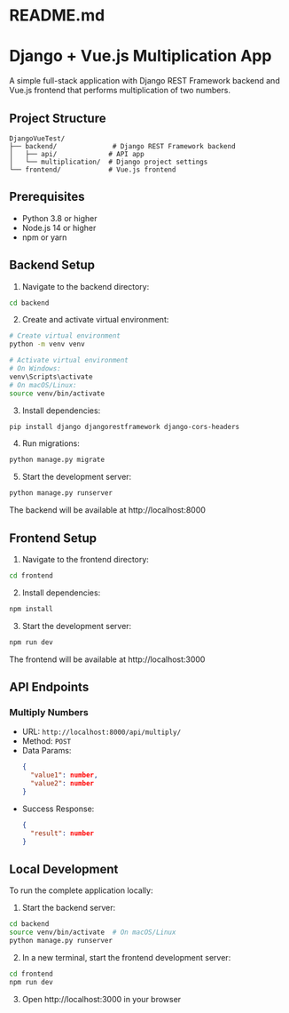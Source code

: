 # README.md
# Django + Vue.js Multiplication App

A simple full-stack application with Django REST Framework backend and Vue.js frontend that performs multiplication of two numbers.

## Project Structure
```
DjangoVueTest/
├── backend/              # Django REST Framework backend
│   ├── api/             # API app
│   └── multiplication/  # Django project settings
└── frontend/            # Vue.js frontend
```

## Prerequisites
- Python 3.8 or higher
- Node.js 14 or higher
- npm or yarn

## Backend Setup

1. Navigate to the backend directory:
```bash
cd backend
```

2. Create and activate virtual environment:
```bash
# Create virtual environment
python -m venv venv

# Activate virtual environment
# On Windows:
venv\Scripts\activate
# On macOS/Linux:
source venv/bin/activate
```

3. Install dependencies:
```bash
pip install django djangorestframework django-cors-headers
```

4. Run migrations:
```bash
python manage.py migrate
```

5. Start the development server:
```bash
python manage.py runserver
```

The backend will be available at http://localhost:8000

## Frontend Setup

1. Navigate to the frontend directory:
```bash
cd frontend
```

2. Install dependencies:
```bash
npm install
```

3. Start the development server:
```bash
npm run dev
```

The frontend will be available at http://localhost:3000

## API Endpoints

### Multiply Numbers
- URL: `http://localhost:8000/api/multiply/`
- Method: `POST`
- Data Params:
  ```json
  {
    "value1": number,
    "value2": number
  }
  ```
- Success Response:
  ```json
  {
    "result": number
  }
  ```

## Local Development

To run the complete application locally:

1. Start the backend server:
```bash
cd backend
source venv/bin/activate  # On macOS/Linux
python manage.py runserver
```

2. In a new terminal, start the frontend development server:
```bash
cd frontend
npm run dev
```

3. Open http://localhost:3000 in your browser